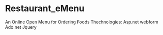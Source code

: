# Restaurant_eMenu
An Online Open Menu for Ordering Foods
Thechnologies:
Asp.net webform
Ado.net
Jquery
